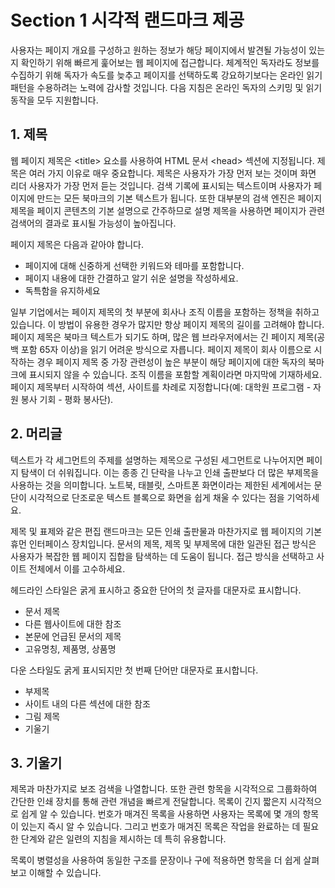# Section 1 시각적 랜드마크 제공

사용자는 페이지 개요를 구성하고 원하는 정보가 해당 페이지에서 발견될 가능성이 있는지 확인하기 위해 빠르게 훑어보는 웹 페이지에 접근합니다. 체계적인 독자라도 정보를 수집하기 위해 독자가 속도를 늦추고 페이지를 선택하도록 강요하기보다는 온라인 읽기 패턴을 수용하려는 노력에 감사할 것입니다. 다음 지침은 온라인 독자의 스키밍 및 읽기 동작을 모두 지원합니다.

## 1. 제목

웹 페이지 제목은 \<title\> 요소를 사용하여 HTML 문서 \<head\> 섹션에 지정됩니다. 제목은 여러 가지 이유로 매우 중요합니다. 제목은 사용자가 가장 먼저 보는 것이며 화면 리더 사용자가 가장 먼저 듣는 것입니다. 검색 기록에 표시되는 텍스트이며 사용자가 페이지에 만드는 모든 북마크의 기본 텍스트가 됩니다. 또한 대부분의 검색 엔진은 페이지 제목을 페이지 콘텐츠의 기본 설명으로 간주하므로 설명 제목을 사용하면 페이지가 관련 검색어의 결과로 표시될 가능성이 높아집니다.

페이지 제목은 다음과 같아야 합니다.

- 페이지에 대해 신중하게 선택한 키워드와 테마를 포함합니다.
- 페이지 내용에 대한 간결하고 알기 쉬운 설명을 작성하세요.
- 독특함을 유지하세요

일부 기업에서는 페이지 제목의 첫 부분에 회사나 조직 이름을 포함하는 정책을 취하고 있습니다. 이 방법이 유용한 경우가 많지만 항상 페이지 제목의 길이를 고려해야 합니다. 페이지 제목은 북마크 텍스트가 되기도 하며, 많은 웹 브라우저에서는 긴 페이지 제목(공백 포함 65자 이상)을 읽기 어려운 방식으로 자릅니다. 페이지 제목이 회사 이름으로 시작하는 경우 페이지 제목 중 가장 관련성이 높은 부분이 해당 페이지에 대한 독자의 북마크에 표시되지 않을 수 있습니다. 조직 이름을 포함할 계획이라면 마지막에 기재하세요. 페이지 제목부터 시작하여 섹션, 사이트를 차례로 지정합니다(예: 대학원 프로그램 - 자원 봉사 기회 - 평화 봉사단).

## 2. 머리글

텍스트가 각 세그먼트의 주제를 설명하는 제목으로 구성된 세그먼트로 나누어지면 페이지 탐색이 더 쉬워집니다. 이는 종종 긴 단락을 나누고 인쇄 출판보다 더 많은 부제목을 사용하는 것을 의미합니다. 노트북, 태블릿, 스마트폰 화면이라는 제한된 세계에서는 문단이 시각적으로 단조로운 텍스트 블록으로 화면을 쉽게 채울 수 있다는 점을 기억하세요.

제목 및 표제와 같은 편집 랜드마크는 모든 인쇄 출판물과 마찬가지로 웹 페이지의 기본 휴먼 인터페이스 장치입니다. 문서의 제목, 제목 및 부제목에 대한 일관된 접근 방식은 사용자가 복잡한 웹 페이지 집합을 탐색하는 데 도움이 됩니다. 접근 방식을 선택하고 사이트 전체에서 이를 고수하세요.

헤드라인 스타일은 굵게 표시하고 중요한 단어의 첫 글자를 대문자로 표시합니다.

- 문서 제목
- 다른 웹사이트에 대한 참조
- 본문에 언급된 문서의 제목
- 고유명칭, 제품명, 상품명

다운 스타일도 굵게 표시되지만 첫 번째 단어만 대문자로 표시합니다.

- 부제목
- 사이트 내의 다른 섹션에 대한 참조
- 그림 제목
- 기울기

## 3. 기울기

제목과 마찬가지로 보조 검색을 나열합니다. 또한 관련 항목을 시각적으로 그룹화하여 간단한 인쇄 장치를 통해 관련 개념을 빠르게 전달합니다. 목록이 긴지 짧은지 시각적으로 쉽게 알 수 있습니다. 번호가 매겨진 목록을 사용하면 사용자는 목록에 몇 개의 항목이 있는지 즉시 알 수 있습니다. 그리고 번호가 매겨진 목록은 작업을 완료하는 데 필요한 단계와 같은 일련의 지침을 제시하는 데 특히 유용합니다.

목록이 병렬성을 사용하여 동일한 구조를 문장이나 구에 적용하면 항목을 더 쉽게 살펴보고 이해할 수 있습니다.
